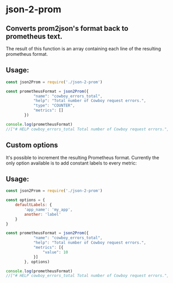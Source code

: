# json-2-prom

Converts prom2json's format back to prometheus text.
---

The result of this function is an array containing each line of the resulting prometheus format.

## Usage:
```javascript
const json2Prom = require('./json-2-prom')

const prometheusFormat = json2Prom({
            "name": "cowboy_errors_total",
            "help": "Total number of Cowboy request errors.",
            "type": "COUNTER",
            "metrics": []
        })

console.log(prometheusFormat)
//["# HELP cowboy_errors_total Total number of Cowboy request errors.", "# TYPE cowboy_errors_total counter"]
```

## Custom options
It's possible to increment the resulting Prometheus format.  Currently the only option available is to add constant labels to every metric:

## Usage:
```javascript
const json2Prom = require('./json-2-prom')

const options = {
    defaultLabels: {
        'app_name': 'my_app',
        another: 'label'
    }
}

const prometheusFormat = json2Prom({
            "name": "cowboy_errors_total",
            "help": "Total number of Cowboy request errors.",
            "metrics": [{
                "value": 10
            }]
        }, options)

console.log(prometheusFormat)
//["# HELP cowboy_errors_total Total number of Cowboy request errors.", "cowboy_errors_total{app_name: \"my_app\", another: \"label\"} 10"]
```